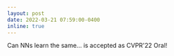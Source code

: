 ```yaml
---
layout: post
date: 2022-03-21 07:59:00-0400
inline: true
---
```


Can NNs learn the same... is accepted as CVPR'22 Oral!
